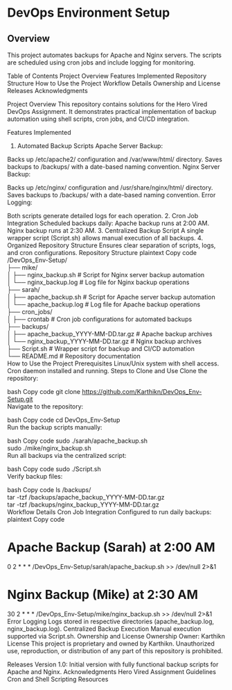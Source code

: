 # DevOps Environment Setup

## Overview
This project automates backups for Apache and Nginx servers. The scripts are scheduled using cron jobs and include logging for monitoring.

Table of Contents
Project Overview
Features Implemented
Repository Structure
How to Use the Project
Workflow Details
Ownership and License
Releases
Acknowledgments


Project Overview
This repository contains solutions for the Hero Vired DevOps Assignment. It demonstrates practical implementation of backup automation using shell scripts, cron jobs, and CI/CD integration.

Features Implemented
1. Automated Backup Scripts
Apache Server Backup:

Backs up /etc/apache2/ configuration and /var/www/html/ directory.
Saves backups to /backups/ with a date-based naming convention.
Nginx Server Backup:

Backs up /etc/nginx/ configuration and /usr/share/nginx/html/ directory.
Saves backups to /backups/ with a date-based naming convention.
Error Logging:

Both scripts generate detailed logs for each operation.
2. Cron Job Integration
Scheduled backups daily:
Apache backup runs at 2:00 AM.
Nginx backup runs at 2:30 AM.
3. Centralized Backup Script
A single wrapper script (Script.sh) allows manual execution of all backups.
4. Organized Repository Structure
Ensures clear separation of scripts, logs, and cron configurations.
Repository Structure
plaintext
Copy code
/DevOps_Env-Setup/  
├── mike/  
│   ├── nginx_backup.sh        # Script for Nginx server backup automation  
│   └── nginx_backup.log       # Log file for Nginx backup operations  
├── sarah/  
│   ├── apache_backup.sh       # Script for Apache server backup automation  
│   └── apache_backup.log      # Log file for Apache backup operations  
├── cron_jobs/  
│   ├── crontab                # Cron job configurations for automated backups  
├── backups/  
│   ├── apache_backup_YYYY-MM-DD.tar.gz # Apache backup archives  
│   └── nginx_backup_YYYY-MM-DD.tar.gz  # Nginx backup archives  
├── Script.sh                  # Wrapper script for backup and CI/CD automation  
└── README.md                  # Repository documentation  
How to Use the Project
Prerequisites
Linux/Unix system with shell access.
Cron daemon installed and running.
Steps to Clone and Use
Clone the repository:

bash
Copy code
git clone https://github.com/Karthikn/DevOps_Env-Setup.git  
Navigate to the repository:

bash
Copy code
cd DevOps_Env-Setup  
Run the backup scripts manually:

bash
Copy code
sudo ./sarah/apache_backup.sh  
sudo ./mike/nginx_backup.sh  
Run all backups via the centralized script:

bash
Copy code
sudo ./Script.sh  
Verify backup files:

bash
Copy code
ls /backups/  
tar -tzf /backups/apache_backup_YYYY-MM-DD.tar.gz  
tar -tzf /backups/nginx_backup_YYYY-MM-DD.tar.gz  
Workflow Details
Cron Job Integration
Configured to run daily backups:
plaintext
Copy code
# Apache Backup (Sarah) at 2:00 AM  
0 2 * * * /DevOps_Env-Setup/sarah/apache_backup.sh >> /dev/null 2>&1  

# Nginx Backup (Mike) at 2:30 AM  
30 2 * * * /DevOps_Env-Setup/mike/nginx_backup.sh >> /dev/null 2>&1  
Error Logging
Logs stored in respective directories (apache_backup.log, nginx_backup.log).
Centralized Backup Execution
Manual execution supported via Script.sh.
Ownership and License
Ownership
Owner: Karthikn
License
This project is proprietary and owned by Karthikn. Unauthorized use, reproduction, or distribution of any part of this repository is prohibited.

Releases
Version 1.0: Initial version with fully functional backup scripts for Apache and Nginx.
Acknowledgments
Hero Vired Assignment Guidelines
Cron and Shell Scripting Resources
